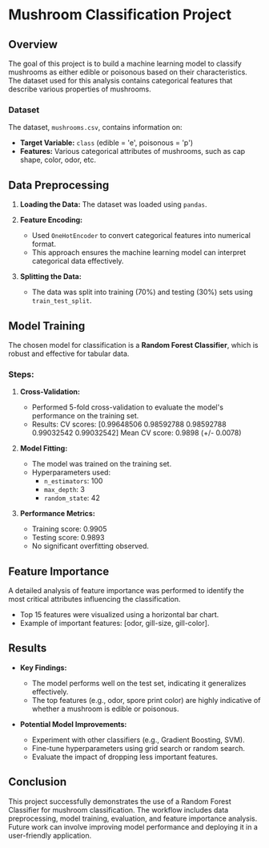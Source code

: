 # Mushroom Classification Project

## Overview
The goal of this project is to build a machine learning model to classify mushrooms as either edible or poisonous based on their characteristics. The dataset used for this analysis contains categorical features that describe various properties of mushrooms.

### Dataset
The dataset, `mushrooms.csv`, contains information on:
- **Target Variable:** `class` (edible = 'e', poisonous = 'p')
- **Features:** Various categorical attributes of mushrooms, such as cap shape, color, odor, etc.

## Data Preprocessing
1. **Loading the Data:**
   The dataset was loaded using `pandas`.

2. **Feature Encoding:**
   - Used `OneHotEncoder` to convert categorical features into numerical format.
   - This approach ensures the machine learning model can interpret categorical data effectively.

3. **Splitting the Data:**
   - The data was split into training (70%) and testing (30%) sets using `train_test_split`.

## Model Training
The chosen model for classification is a **Random Forest Classifier**, which is robust and effective for tabular data.

### Steps:
1. **Cross-Validation:**
   - Performed 5-fold cross-validation to evaluate the model's performance on the training set.
   - Results:
     CV scores: [0.99648506 0.98592788 0.98592788 0.99032542 0.99032542]
     Mean CV score: 0.9898 (+/- 0.0078)
2. **Model Fitting:**
   - The model was trained on the training set.
   - Hyperparameters used:
     - `n_estimators`: 100
     - `max_depth`: 3
     - `random_state`: 42

3. **Performance Metrics:**
   - Training score: 0.9905
   - Testing score: 0.9893
   - No significant overfitting observed.

## Feature Importance
A detailed analysis of feature importance was performed to identify the most critical attributes influencing the classification.
- Top 15 features were visualized using a horizontal bar chart.
- Example of important features: [odor, gill-size, gill-color].

## Results
- **Key Findings:**
  - The model performs well on the test set, indicating it generalizes effectively.
  - The top features (e.g., odor, spore print color) are highly indicative of whether a mushroom is edible or poisonous.

- **Potential Model Improvements:**
  - Experiment with other classifiers (e.g., Gradient Boosting, SVM).
  - Fine-tune hyperparameters using grid search or random search.
  - Evaluate the impact of dropping less important features.

## Conclusion
This project successfully demonstrates the use of a Random Forest Classifier for mushroom classification. The workflow includes data preprocessing, model training, evaluation, and feature importance analysis. Future work can involve improving model performance and deploying it in a user-friendly application.



